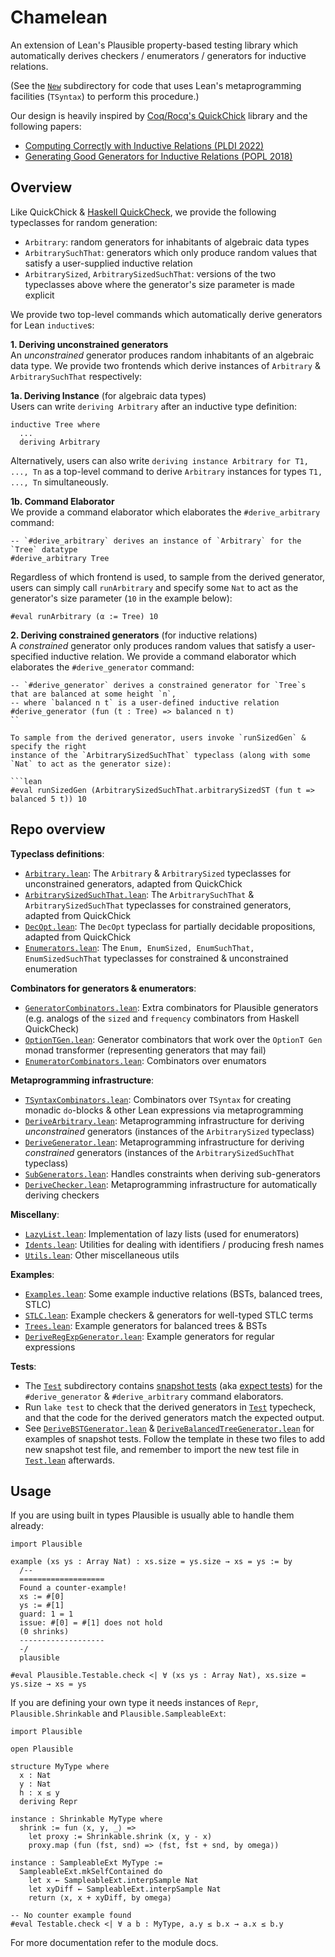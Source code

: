 # Chamelean 
An extension of Lean's Plausible property-based testing library which automatically derives
checkers / enumerators / generators for inductive relations.

(See the [`New`](./Plausible/New/) subdirectory for code that uses Lean's metaprogramming facilities (`TSyntax`) 
to perform this procedure.)

Our design is heavily inspired by [Coq/Rocq's QuickChick](https://github.com/QuickChick/QuickChick) library and the following papers:
- [Computing Correctly with Inductive Relations (PLDI 2022)](https://lemonidas.github.io/pdf/ComputingCorrectly.pdf)
- [Generating Good Generators for Inductive Relations (POPL 2018)](https://lemonidas.github.io/pdf/GeneratingGoodGenerators.pdf)


## Overview
Like QuickChick & [Haskell QuickCheck](https://hackage.haskell.org/package/QuickCheck), we provide the following typeclasses for random generation:
- `Arbitrary`: random generators for inhabitants of algebraic data types
- `ArbitrarySuchThat`: generators which only produce random values that satisfy a user-supplied inductive relation
- `ArbitrarySized`, `ArbitrarySizedSuchThat`: versions of the two typeclasses above where the generator's size parameter is made explicit 

We provide two top-level commands which automatically derive generators for Lean `inductive`s:

**1. Deriving unconstrained generators**              
An *unconstrained* generator produces random inhabitants of an algebraic data type. 
We provide two frontends which derive instances of `Arbitrary` & `ArbitrarySuchThat` respectively: 

**1a. Deriving Instance** (for algebraic data types)              
Users can write `deriving Arbitrary` after an inductive type definition:

```lean 
inductive Tree where
  ...
  deriving Arbitrary 
```

Alternatively, users can also write `deriving instance Arbitrary for T1, ..., Tn` as a top-level command 
to derive `Arbitrary` instances for types `T1, ..., Tn` simultaneously.

**1b. Command Elaborator**            
We provide a command elaborator which elaborates the `#derive_arbitrary` command: 

```lean
-- `#derive_arbitrary` derives an instance of `Arbitrary` for the `Tree` datatype
#derive_arbitrary Tree  
```

Regardless of which frontend is used, to sample from the derived generator, users can simply call `runArbitrary` and specify some 
`Nat` to act as the generator's size parameter (`10` in the example below):

```lean
#eval runArbitrary (α := Tree) 10
```

**2. Deriving constrained generators** (for inductive relations)                
A *constrained* generator only produces random values that satisfy a user-specified inductive relation. 
We provide a command elaborator which elaborates the `#derive_generator` command:

```lean
-- `#derive_generator` derives a constrained generator for `Tree`s that are balanced at some height `n`,
-- where `balanced n t` is a user-defined inductive relation
#derive_generator (fun (t : Tree) => balanced n t) 
``

To sample from the derived generator, users invoke `runSizedGen` & specify the right 
instance of the `ArbitrarySizedSuchThat` typeclass (along with some `Nat` to act as the generator size):

```lean
#eval runSizedGen (ArbitrarySizedSuchThat.arbitrarySizedST (fun t => balanced 5 t)) 10
```

## Repo overview

**Typeclass definitions**:
- [`Arbitrary.lean`](./Plausible/New/Arbitrary.lean): The `Arbitrary` & `ArbitrarySized` typeclasses for unconstrained generators, adapted from QuickChick
- [`ArbitrarySizedSuchThat.lean`](./Plausible/New/ArbitrarySizedSuchThat.lean): The `ArbitrarySuchThat` & `ArbitrarySizedSuchThat` typeclasses for constrained generators, adapted from QuickChick
- [`DecOpt.lean`](./Plausible/New/DecOpt.lean): The `DecOpt` typeclass for partially decidable propositions, adapted from QuickChick
- [`Enumerators.lean`](./Plausible/New/Enumerators.lean): The `Enum, EnumSized, EnumSuchThat, EnumSizedSuchThat` typeclasses for constrained & unconstrained enumeration

**Combinators for generators & enumerators**:
- [`GeneratorCombinators.lean`](./Plausible/New/GeneratorCombinators.lean): Extra combinators for Plausible generators (e.g. analogs of the `sized` and `frequency` combinators from Haskell QuickCheck)
- [`OptionTGen.lean`](./Plausible/New/OptionTGen.lean): Generator combinators that work over the `OptionT Gen` monad transformer (representing generators that may fail)
- [`EnumeratorCombinators.lean`](./Plausible/New/EnumeratorCombinators.lean): Combinators over enumators 

**Metaprogramming infrastructure**:
- [`TSyntaxCombinators.lean`](./Plausible/New/TSyntaxCombinators.lean): Combinators over `TSyntax` for creating monadic `do`-blocks & other Lean expressions via metaprogramming
- [`DeriveArbitrary.lean`](./Plausible/New/DeriveArbitrary.lean): Metaprogramming infrastructure for deriving *unconstrained* generators (instances of the `ArbitrarySized` typeclass)
- [`DeriveGenerator.lean`](./Plausible/New/DeriveGenerator.lean): Metaprogramming infrastructure for deriving *constrained* generators (instances of the `ArbitrarySizedSuchThat` typeclass)
- [`SubGenerators.lean`](./Plausible/New/SubGenerators.lean): Handles constraints when deriving sub-generators
- [`DeriveChecker.lean`](./Plausible/New/DeriveChecker.lean): Metaprogramming infrastructure for automatically deriving checkers

**Miscellany**:
- [`LazyList.lean`](./Plausible/New/LazyList.lean): Implementation of lazy lists (used for enumerators)
- [`Idents.lean`](./Plausible/New/Idents.lean): Utilities for dealing with identifiers / producing fresh names 
- [`Utils.lean`](./Plausible/New/Utils.lean): Other miscellaneous utils

**Examples**:
- [`Examples.lean`](./Plausible/IR/Examples.lean): Some example inductive relations (BSTs, balanced trees, STLC)
- [`STLC.lean`](./Plausible/New/STLC.lean): Example checkers & generators for well-typed STLC terms
- [`Trees.lean`](./Plausible/New/Trees.lean): Example generators for balanced trees & BSTs
- [`DeriveRegExpGenerator.lean`](./Test/DeriveArbitrary/DeriveRegExpGenerator.lean): Example generators for regular expressions

**Tests**:      
- The [`Test`](./Test/) subdirectory contains [snapshot tests](https://www.cs.cornell.edu/~asampson/blog/turnt.html) (aka [expect tests](https://blog.janestreet.com/the-joy-of-expect-tests/)) for the `#derive_generator` & `#derive_arbitrary` command elaborators. 
- Run `lake test` to check that the derived generators in [`Test`](./Test/) typecheck, and that the code for the derived generators match the expected output.
- See [`DeriveBSTGenerator.lean`](./Test/DeriveArbitrarySuchThat/DeriveBSTGenerator.lean) & [`DeriveBalancedTreeGenerator.lean`](./Test/DeriveArbitrarySuchThat/DeriveBalancedTreeGenerator.lean) for examples of snapshot tests. Follow the template in these two files to add new snapshot test file, and remember to import the new test file in [`Test.lean`](./Test.lean) afterwards.



## Usage
If you are using built in types Plausible is usually able to handle them already:
```lean
import Plausible

example (xs ys : Array Nat) : xs.size = ys.size → xs = ys := by
  /--
  ===================
  Found a counter-example!
  xs := #[0]
  ys := #[1]
  guard: 1 = 1
  issue: #[0] = #[1] does not hold
  (0 shrinks)
  -------------------
  -/
  plausible

#eval Plausible.Testable.check <| ∀ (xs ys : Array Nat), xs.size = ys.size → xs = ys
```

If you are defining your own type it needs instances of `Repr`, `Plausible.Shrinkable` and
`Plausible.SampleableExt`:
```lean
import Plausible

open Plausible

structure MyType where
  x : Nat
  y : Nat
  h : x ≤ y
  deriving Repr

instance : Shrinkable MyType where
  shrink := fun ⟨x, y, _⟩ =>
    let proxy := Shrinkable.shrink (x, y - x)
    proxy.map (fun (fst, snd) => ⟨fst, fst + snd, by omega⟩)

instance : SampleableExt MyType :=
  SampleableExt.mkSelfContained do
    let x ← SampleableExt.interpSample Nat
    let xyDiff ← SampleableExt.interpSample Nat
    return ⟨x, x + xyDiff, by omega⟩

-- No counter example found
#eval Testable.check <| ∀ a b : MyType, a.y ≤ b.x → a.x ≤ b.y
```
For more documentation refer to the module docs.
